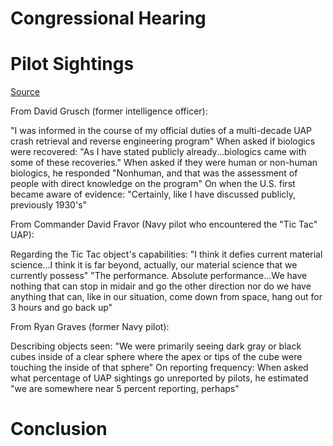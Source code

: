 # Congressional Hearing


# Pilot Sightings

[Source](https://www.congress.gov/event/118th-congress/house-event/116282/text)

From David Grusch (former intelligence officer):

"I was informed in the course of my official duties of a multi-decade UAP crash retrieval and reverse engineering program"
When asked if biologics were recovered: "As I have stated publicly already...biologics came with some of these recoveries." When asked if they were human or non-human biologics, he responded "Nonhuman, and that was the assessment of people with direct knowledge on the program"
On when the U.S. first became aware of evidence: "Certainly, like I have discussed publicly, previously 1930's"

From Commander David Fravor (Navy pilot who encountered the "Tic Tac" UAP):

Regarding the Tic Tac object's capabilities: "I think it defies current material science...I think it is far beyond, actually, our material science that we currently possess"
"The performance. Absolute performance...We have nothing that can stop in midair and go the other direction nor do we have anything that can, like in our situation, come down from space, hang out for 3 hours and go back up"

From Ryan Graves (former Navy pilot):

Describing objects seen: "We were primarily seeing dark gray or black cubes inside of a clear sphere where the apex or tips of the cube were touching the inside of that sphere"
On reporting frequency: When asked what percentage of UAP sightings go unreported by pilots, he estimated "we are somewhere near 5 percent reporting, perhaps"

# Conclusion




